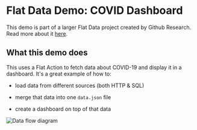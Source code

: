 # Flat Data Demo: COVID Dashboard

This demo is part of a larger Flat Data project created by Github Research. Read more about it [here](https://octo.github.com/blog/flat-data).

## What this demo does

This uses a Flat Action to fetch data about COVID-19 and display it in a dashboard. It's a great example of how to:

- load data from different sources (both HTTP & SQL)

- merge that data into one `data.json` file

- create a dashboard on top of that data

![Data flow diagram](./images/covid-dashboard-data-flow.png)

